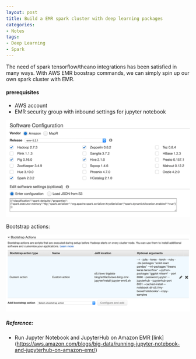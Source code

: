 ```yaml
---
layout: post
title: Build a EMR spark cluster with deep learning packages
categories: 
- Notes
tags:
- Deep Learning
- Spark
---
```


The need of spark tensorflow/theano integrations has been satisfied in many ways. With AWS EMR boostrap commands, we can simply spin up our own spark cluster with EMR.

#### prerequisites
- AWS account
- EMR security group with inbound settings for jupyter notebook

<img src="/images/2017-01-17/software_config.png" width="600px" />

Bootstrap actions:

<img src="/images/2017-01-17/bootstrap_actions.png" width="600px" />

##### Reference:
- Run Jupyter Notebook and JupyterHub on Amazon EMR [link]
(https://aws.amazon.com/blogs/big-data/running-jupyter-notebook-and-jupyterhub-on-amazon-emr/)
